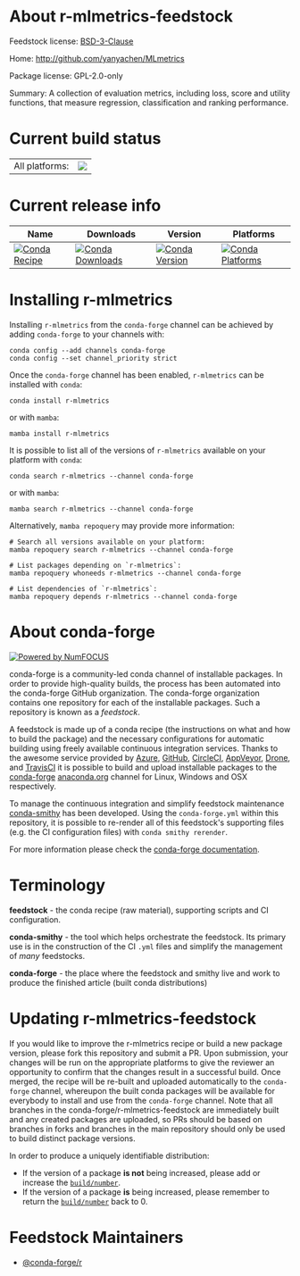 About r-mlmetrics-feedstock
===========================

Feedstock license: [BSD-3-Clause](https://github.com/conda-forge/r-mlmetrics-feedstock/blob/main/LICENSE.txt)

Home: http://github.com/yanyachen/MLmetrics

Package license: GPL-2.0-only

Summary: A collection of evaluation metrics, including loss, score and utility functions, that measure regression, classification and ranking performance.

Current build status
====================


<table><tr><td>All platforms:</td>
    <td>
      <a href="https://dev.azure.com/conda-forge/feedstock-builds/_build/latest?definitionId=1367&branchName=main">
        <img src="https://dev.azure.com/conda-forge/feedstock-builds/_apis/build/status/r-mlmetrics-feedstock?branchName=main">
      </a>
    </td>
  </tr>
</table>

Current release info
====================

| Name | Downloads | Version | Platforms |
| --- | --- | --- | --- |
| [![Conda Recipe](https://img.shields.io/badge/recipe-r--mlmetrics-green.svg)](https://anaconda.org/conda-forge/r-mlmetrics) | [![Conda Downloads](https://img.shields.io/conda/dn/conda-forge/r-mlmetrics.svg)](https://anaconda.org/conda-forge/r-mlmetrics) | [![Conda Version](https://img.shields.io/conda/vn/conda-forge/r-mlmetrics.svg)](https://anaconda.org/conda-forge/r-mlmetrics) | [![Conda Platforms](https://img.shields.io/conda/pn/conda-forge/r-mlmetrics.svg)](https://anaconda.org/conda-forge/r-mlmetrics) |

Installing r-mlmetrics
======================

Installing `r-mlmetrics` from the `conda-forge` channel can be achieved by adding `conda-forge` to your channels with:

```
conda config --add channels conda-forge
conda config --set channel_priority strict
```

Once the `conda-forge` channel has been enabled, `r-mlmetrics` can be installed with `conda`:

```
conda install r-mlmetrics
```

or with `mamba`:

```
mamba install r-mlmetrics
```

It is possible to list all of the versions of `r-mlmetrics` available on your platform with `conda`:

```
conda search r-mlmetrics --channel conda-forge
```

or with `mamba`:

```
mamba search r-mlmetrics --channel conda-forge
```

Alternatively, `mamba repoquery` may provide more information:

```
# Search all versions available on your platform:
mamba repoquery search r-mlmetrics --channel conda-forge

# List packages depending on `r-mlmetrics`:
mamba repoquery whoneeds r-mlmetrics --channel conda-forge

# List dependencies of `r-mlmetrics`:
mamba repoquery depends r-mlmetrics --channel conda-forge
```


About conda-forge
=================

[![Powered by
NumFOCUS](https://img.shields.io/badge/powered%20by-NumFOCUS-orange.svg?style=flat&colorA=E1523D&colorB=007D8A)](https://numfocus.org)

conda-forge is a community-led conda channel of installable packages.
In order to provide high-quality builds, the process has been automated into the
conda-forge GitHub organization. The conda-forge organization contains one repository
for each of the installable packages. Such a repository is known as a *feedstock*.

A feedstock is made up of a conda recipe (the instructions on what and how to build
the package) and the necessary configurations for automatic building using freely
available continuous integration services. Thanks to the awesome service provided by
[Azure](https://azure.microsoft.com/en-us/services/devops/), [GitHub](https://github.com/),
[CircleCI](https://circleci.com/), [AppVeyor](https://www.appveyor.com/),
[Drone](https://cloud.drone.io/welcome), and [TravisCI](https://travis-ci.com/)
it is possible to build and upload installable packages to the
[conda-forge](https://anaconda.org/conda-forge) [anaconda.org](https://anaconda.org/)
channel for Linux, Windows and OSX respectively.

To manage the continuous integration and simplify feedstock maintenance
[conda-smithy](https://github.com/conda-forge/conda-smithy) has been developed.
Using the ``conda-forge.yml`` within this repository, it is possible to re-render all of
this feedstock's supporting files (e.g. the CI configuration files) with ``conda smithy rerender``.

For more information please check the [conda-forge documentation](https://conda-forge.org/docs/).

Terminology
===========

**feedstock** - the conda recipe (raw material), supporting scripts and CI configuration.

**conda-smithy** - the tool which helps orchestrate the feedstock.
                   Its primary use is in the construction of the CI ``.yml`` files
                   and simplify the management of *many* feedstocks.

**conda-forge** - the place where the feedstock and smithy live and work to
                  produce the finished article (built conda distributions)


Updating r-mlmetrics-feedstock
==============================

If you would like to improve the r-mlmetrics recipe or build a new
package version, please fork this repository and submit a PR. Upon submission,
your changes will be run on the appropriate platforms to give the reviewer an
opportunity to confirm that the changes result in a successful build. Once
merged, the recipe will be re-built and uploaded automatically to the
`conda-forge` channel, whereupon the built conda packages will be available for
everybody to install and use from the `conda-forge` channel.
Note that all branches in the conda-forge/r-mlmetrics-feedstock are
immediately built and any created packages are uploaded, so PRs should be based
on branches in forks and branches in the main repository should only be used to
build distinct package versions.

In order to produce a uniquely identifiable distribution:
 * If the version of a package **is not** being increased, please add or increase
   the [``build/number``](https://docs.conda.io/projects/conda-build/en/latest/resources/define-metadata.html#build-number-and-string).
 * If the version of a package **is** being increased, please remember to return
   the [``build/number``](https://docs.conda.io/projects/conda-build/en/latest/resources/define-metadata.html#build-number-and-string)
   back to 0.

Feedstock Maintainers
=====================

* [@conda-forge/r](https://github.com/conda-forge/r/)

